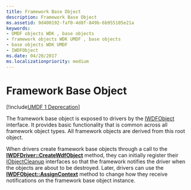 ```yaml
---
title: Framework Base Object
description: Framework Base Object
ms.assetid: 9d400192-faf0-4d8f-849b-6b955105e21a
keywords:
- UMDF objects WDK , base objects
- framework objects WDK UMDF , base objects
- base objects WDK UMDF
- IWDFObject
ms.date: 04/20/2017
ms.localizationpriority: medium
---
```


# Framework Base Object


[!include[UMDF 1 Deprecation](../includes/umdf-1-deprecation.md)]

The framework base object is exposed to drivers by the [IWDFObject](https://docs.microsoft.com/windows-hardware/drivers/ddi/wudfddi/nn-wudfddi-iwdfobject) interface. It provides basic functionality that is common across all framework object types. All framework objects are derived from this root object.

When drivers create framework base objects through a call to the [**IWDFDriver::CreateWdfObject**](https://docs.microsoft.com/windows-hardware/drivers/ddi/wudfddi/nf-wudfddi-iwdfdriver-createwdfobject) method, they can initially register their [IObjectCleanup](https://docs.microsoft.com/windows-hardware/drivers/ddi/wudfddi/nn-wudfddi-iobjectcleanup) interfaces so that the framework notifies the driver when the objects are about to be destroyed. Later, drivers can use the [**IWDFObject::AssignContext**](https://docs.microsoft.com/windows-hardware/drivers/ddi/wudfddi/nf-wudfddi-iwdfobject-assigncontext) method to change how they receive notifications on the framework base object instance.

 

 





